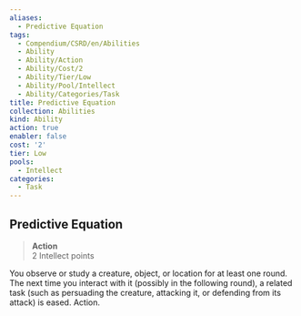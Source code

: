 ```yaml
---
aliases:
  - Predictive Equation
tags:
  - Compendium/CSRD/en/Abilities
  - Ability
  - Ability/Action
  - Ability/Cost/2
  - Ability/Tier/Low
  - Ability/Pool/Intellect
  - Ability/Categories/Task
title: Predictive Equation
collection: Abilities
kind: Ability
action: true
enabler: false
cost: '2'
tier: Low
pools:
  - Intellect
categories:
  - Task
---
```

## Predictive Equation  
>**Action**  
>2 Intellect points
  
You observe or study a creature, object, or location for at least one round. The next time you interact with it (possibly in the following round), a related task (such as persuading the creature, attacking it, or defending from its attack) is eased. Action.
